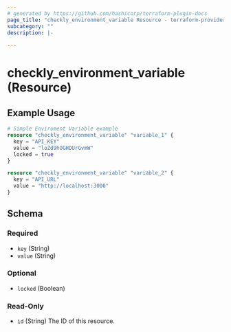 ```yaml
---
# generated by https://github.com/hashicorp/terraform-plugin-docs
page_title: "checkly_environment_variable Resource - terraform-provider-checkly"
subcategory: ""
description: |-
  
---
```


# checkly_environment_variable (Resource)



## Example Usage

```terraform
# Simple Enviroment Variable example
resource "checkly_environment_variable" "variable_1" {
  key = "API_KEY"
  value = "loZd9hOGHDUrGvmW"
  locked = true
}

resource "checkly_environment_variable" "variable_2" {
  key = "API_URL"
  value = "http://localhost:3000"
}
```

<!-- schema generated by tfplugindocs -->
## Schema

### Required

- `key` (String)
- `value` (String)

### Optional

- `locked` (Boolean)

### Read-Only

- `id` (String) The ID of this resource.


